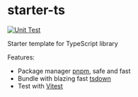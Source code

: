 # starter-ts

[![Unit Test](https://github.com/hsinyau/starter-ts/actions/workflows/unit-test.yml/badge.svg)](https://github.com/hsinyau/stsrter-ts/actions/workflows/unit-test.yml)

Starter template for TypeScript library

Features:

- Package manager [pnpm](https://pnpm.js.org/), safe and fast
- Bundle with blazing fast [tsdown](https://github.com/sxzz/tsdown)
- Test with [Vitest](https://vitest.dev)
